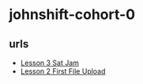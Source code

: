# johnshift-cohort-0

## urls

- [Lesson 3 Sat Jam](https://arweave.net/gdJA76pE9BzUMy-uFx48m5FJPh77U7pbhL5uWT7er2I)
- [Lesson 2 First File Upload](https://arweave.net/xoBGC0MHn8vtKldafD1pDRK6zxZaO7H3T2i6-EgjDfI)
